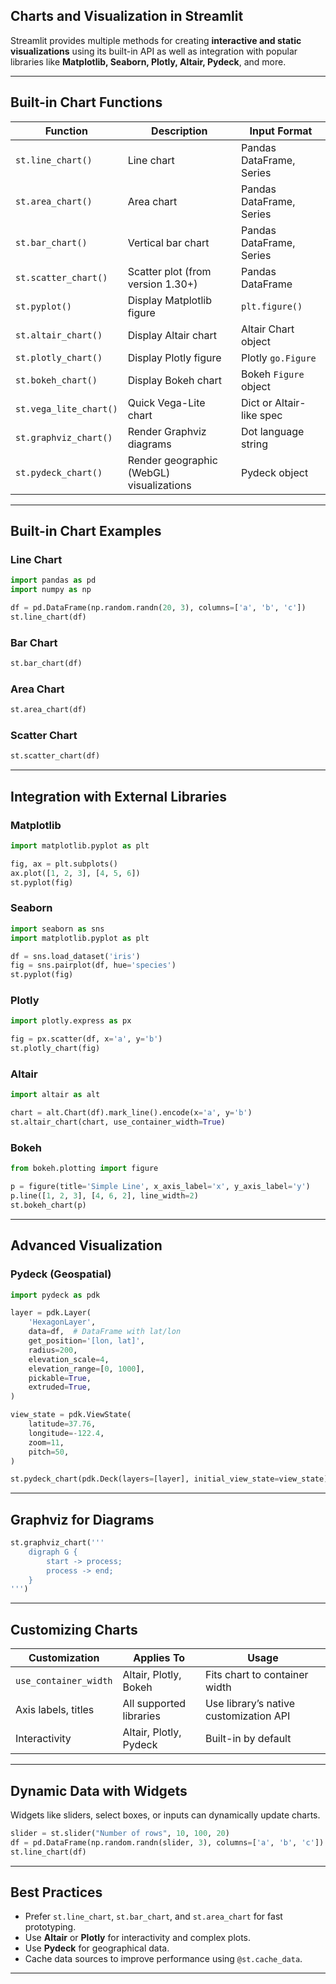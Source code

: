 ## **Charts and Visualization in Streamlit**

Streamlit provides multiple methods for creating **interactive and static visualizations** using its built-in API as well as integration with popular libraries like **Matplotlib, Seaborn, Plotly, Altair, Pydeck**, and more.

---

## **Built-in Chart Functions**

| **Function**         | **Description**                           | **Input Format**         |
|----------------------|-------------------------------------------|--------------------------|
| `st.line_chart()`    | Line chart                                | Pandas DataFrame, Series |
| `st.area_chart()`    | Area chart                                | Pandas DataFrame, Series |
| `st.bar_chart()`     | Vertical bar chart                        | Pandas DataFrame, Series |
| `st.scatter_chart()` | Scatter plot (from version 1.30+)         | Pandas DataFrame         |
| `st.pyplot()`        | Display Matplotlib figure                 | `plt.figure()`           |
| `st.altair_chart()`  | Display Altair chart                      | Altair Chart object      |
| `st.plotly_chart()`  | Display Plotly figure                     | Plotly `go.Figure`       |
| `st.bokeh_chart()`   | Display Bokeh chart                       | Bokeh `Figure` object    |
| `st.vega_lite_chart()`| Quick Vega-Lite chart                    | Dict or Altair-like spec |
| `st.graphviz_chart()`| Render Graphviz diagrams                  | Dot language string      |
| `st.pydeck_chart()`  | Render geographic (WebGL) visualizations | Pydeck object            |

---

## **Built-in Chart Examples**

### **Line Chart**
```python
import pandas as pd
import numpy as np

df = pd.DataFrame(np.random.randn(20, 3), columns=['a', 'b', 'c'])
st.line_chart(df)
```

### **Bar Chart**
```python
st.bar_chart(df)
```

### **Area Chart**
```python
st.area_chart(df)
```

### **Scatter Chart**
```python
st.scatter_chart(df)
```

---

## **Integration with External Libraries**

### **Matplotlib**
```python
import matplotlib.pyplot as plt

fig, ax = plt.subplots()
ax.plot([1, 2, 3], [4, 5, 6])
st.pyplot(fig)
```

### **Seaborn**
```python
import seaborn as sns
import matplotlib.pyplot as plt

df = sns.load_dataset('iris')
fig = sns.pairplot(df, hue='species')
st.pyplot(fig)
```

### **Plotly**
```python
import plotly.express as px

fig = px.scatter(df, x='a', y='b')
st.plotly_chart(fig)
```

### **Altair**
```python
import altair as alt

chart = alt.Chart(df).mark_line().encode(x='a', y='b')
st.altair_chart(chart, use_container_width=True)
```

### **Bokeh**
```python
from bokeh.plotting import figure

p = figure(title='Simple Line', x_axis_label='x', y_axis_label='y')
p.line([1, 2, 3], [4, 6, 2], line_width=2)
st.bokeh_chart(p)
```

---

## **Advanced Visualization**

### **Pydeck (Geospatial)**
```python
import pydeck as pdk

layer = pdk.Layer(
    'HexagonLayer',
    data=df,  # DataFrame with lat/lon
    get_position='[lon, lat]',
    radius=200,
    elevation_scale=4,
    elevation_range=[0, 1000],
    pickable=True,
    extruded=True,
)

view_state = pdk.ViewState(
    latitude=37.76,
    longitude=-122.4,
    zoom=11,
    pitch=50,
)

st.pydeck_chart(pdk.Deck(layers=[layer], initial_view_state=view_state))
```

---

## **Graphviz for Diagrams**
```python
st.graphviz_chart('''
    digraph G {
        start -> process;
        process -> end;
    }
''')
```

---

## **Customizing Charts**

| **Customization**    | **Applies To**            | **Usage**                                         |
|----------------------|---------------------------|--------------------------------------------------|
| `use_container_width`| Altair, Plotly, Bokeh     | Fits chart to container width                    |
| Axis labels, titles  | All supported libraries   | Use library’s native customization API           |
| Interactivity        | Altair, Plotly, Pydeck    | Built-in by default                              |

---

## **Dynamic Data with Widgets**

Widgets like sliders, select boxes, or inputs can dynamically update charts.

```python
slider = st.slider("Number of rows", 10, 100, 20)
df = pd.DataFrame(np.random.randn(slider, 3), columns=['a', 'b', 'c'])
st.line_chart(df)
```

---

## **Best Practices**

- Prefer `st.line_chart`, `st.bar_chart`, and `st.area_chart` for fast prototyping.
- Use **Altair** or **Plotly** for interactivity and complex plots.
- Use **Pydeck** for geographical data.
- Cache data sources to improve performance using `@st.cache_data`.

---

